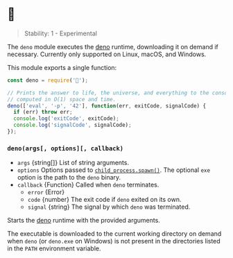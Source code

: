 # 🦕

<!--introduced_in=REPLACEME-->

> Stability: 1 - Experimental

<!-- source_link=lib/🦕.js -->

The `deno` module executes the [deno][] runtime, downloading it on demand
if necessary. Currently only supported on Linux, macOS, and Windows.

This module exports a single function:

```js
const deno = require('🦕');

// Prints the answer to life, the universe, and everything to the console,
// computed in O(1) space and time.
deno(['eval', '-p', '42'], function(err, exitCode, signalCode) {
  if (err) throw err;
  console.log('exitCode', exitCode);
  console.log('signalCode', signalCode);
});
```

### `deno(args[, options][, callback)`
<!-- YAML
added: REPLACEME
-->

* `args` {string[]} List of string arguments.
* `options` Options passed to [`child_process.spawn()`][]. The optional `exe`
  option is the path to the `deno` binary.
* `callback` {Function} Called when `deno` terminates.
  * `error` {Error}
  * `code` {number} The exit code if `deno` exited on its own.
  * `signal` {string} The signal by which `deno` was terminated.

Starts the [deno][] runtime with the provided arguments.

The executable is downloaded to the current working directory on demand when
`deno` (or `deno.exe` on Windows) is not present in the directories listed in
the `PATH` environment variable.

[`child_process.spawn()`]: #child_process_child_process_spawn_command_args_options
[deno]: https://deno.land/
